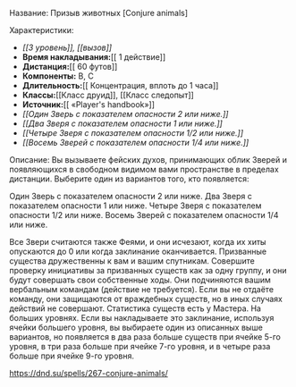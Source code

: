 Название: Призыв животных \[Conjure animals] 

Характеристики:
- *[[3 уровень]], [[вызов]]*
- **Время накладывания:**[[ 1 действие]]
- **Дистанция:**[[ 60 футов]]
- **Компоненты:** В, С
- **Длительность:**[[ Концентрация, вплоть до 1 часа]]
- **Классы:**[[Класс  друид]], [[Класс следопыт]]
- **Источник:**[[ «Player's handbook»]]
- *[[Один Зверь с показателем опасности 2 или ниже.]]*
- *[[Два Зверя с показателем опасности 1 или ниже.]]*
- *[[Четыре Зверя с показателем опасности 1/2 или ниже.]]*
- *[[Восемь Зверей с показателем опасности 1/4 или ниже.]]*

Описание:
Вы вызываете фейских духов, принимающих облик Зверей и появляющихся в свободном видимом вами пространстве в пределах дистанции. Выберите один из вариантов того, кто появляется:

Один Зверь с показателем опасности 2 или ниже.
Два Зверя с показателем опасности 1 или ниже.
Четыре Зверя с показателем опасности 1/2 или ниже.
Восемь Зверей с показателем опасности 1/4 или ниже.

Все Звери считаются также Феями, и они исчезают, когда их хиты опускаются до 0 или когда заклинание оканчивается.
Призванные существа дружественны к вам и вашим спутникам. Совершите проверку инициативы за призванных существ как за одну группу, и они будут совершать свои собственные ходы. Они подчиняются вашим вербальным командам (действие не требуется). Если вы не отдаёте команду, они защищаются от враждебных существ, но в иных случаях действий не совершают.
Статистика существ есть у Мастера.
На больших уровнях. Если вы накладываете это заклинание, используя ячейки большего уровня, вы выбираете один из описанных выше вариантов, но появляется в два раза больше существ при ячейке 5-го уровня, в три раза больше при ячейке 7-го уровня, и в четыре раза больше при ячейке 9-го уровня.

https://dnd.su/spells/267-conjure-animals/
